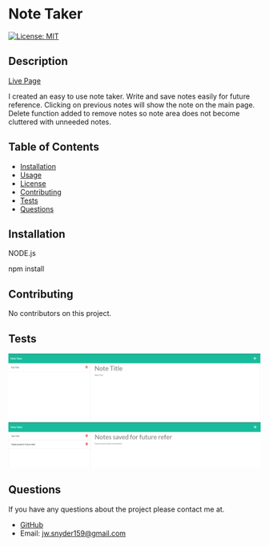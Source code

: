 # Note Taker

  [![License: MIT](https://img.shields.io/badge/License-MIT-blue.svg)](https://opensource.org/licenses/MIT)

  ## Description

[Live Page](https://note-taker-jws.herokuapp.com/)

  I created an easy to use note taker.  Write and save notes easily for future reference.  Clicking on previous notes will show the note on the main page.  Delete function added to remove notes so note area does not become cluttered with unneeded notes.
  
  ## Table of Contents
  
  - [Installation](#installation)
  - [Usage](#usage)
  - [License](#license)
  - [Contributing](#contributing)
  - [Tests](#tests)
  - [Questions](#questions)
  
  
  ## Installation
  
  NODE.js

  npm install
  

  ## Contributing
  
  No contributors on this project.
  
  
  ## Tests
  
![Main Page](./public/assets/images/main_screen.PNG)
![Saved Notes](./public/assets/images/saved_notes.PNG)
  
  
  ## Questions

  If you have any questions about the project please contact me at.
  - [GitHub](https://github.com/Jsnyder159?tab=repositories)
  - Email: jw.snyder159@gmail.com